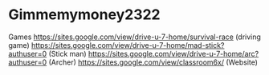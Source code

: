# Gimmemymoney2322
Games
https://sites.google.com/view/drive-u-7-home/survival-race (driving game)
https://sites.google.com/view/drive-u-7-home/mad-stick?authuser=0 (Stick man)
https://sites.google.com/view/drive-u-7-home/arc?authuser=0 (Archer)
https://sites.google.com/view/classroom6x/ (Website)
